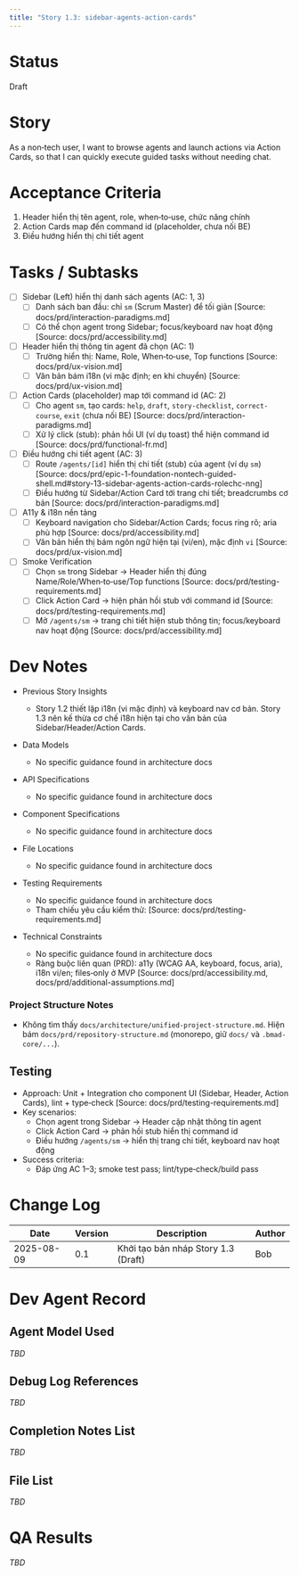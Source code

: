 ```yaml
---
title: "Story 1.3: sidebar-agents-action-cards"
---
```


# Status

Draft

# Story

As a non‑tech user,
I want to browse agents and launch actions via Action Cards,
so that I can quickly execute guided tasks without needing chat.

# Acceptance Criteria

1. Header hiển thị tên agent, role, when‑to‑use, chức năng chính
2. Action Cards map đến command id (placeholder, chưa nối BE)
3. Điều hướng hiển thị chi tiết agent

# Tasks / Subtasks

- [ ] Sidebar (Left) hiển thị danh sách agents (AC: 1, 3)
  - [ ] Danh sách ban đầu: chỉ `sm` (Scrum Master) để tối giản [Source: docs/prd/interaction-paradigms.md]
  - [ ] Có thể chọn agent trong Sidebar; focus/keyboard nav hoạt động [Source: docs/prd/accessibility.md]
- [ ] Header hiển thị thông tin agent đã chọn (AC: 1)
  - [ ] Trường hiển thị: Name, Role, When‑to‑use, Top functions [Source: docs/prd/ux-vision.md]
  - [ ] Văn bản bám i18n (vi mặc định; en khi chuyển) [Source: docs/prd/ux-vision.md]
- [ ] Action Cards (placeholder) map tới command id (AC: 2)
  - [ ] Cho agent `sm`, tạo cards: `help`, `draft`, `story-checklist`, `correct-course`, `exit` (chưa nối BE) [Source: docs/prd/interaction-paradigms.md]
  - [ ] Xử lý click (stub): phản hồi UI (ví dụ toast) thể hiện command id [Source: docs/prd/functional-fr.md]
- [ ] Điều hướng chi tiết agent (AC: 3)
  - [ ] Route `/agents/[id]` hiển thị chi tiết (stub) của agent (ví dụ `sm`) [Source: docs/prd/epic-1-foundation-nontech-guided-shell.md#story-13-sidebar-agents-action-cards-rolechc-nng]
  - [ ] Điều hướng từ Sidebar/Action Card tới trang chi tiết; breadcrumbs cơ bản [Source: docs/prd/interaction-paradigms.md]
- [ ] A11y & i18n nền tảng
  - [ ] Keyboard navigation cho Sidebar/Action Cards; focus ring rõ; aria phù hợp [Source: docs/prd/accessibility.md]
  - [ ] Văn bản hiển thị bám ngôn ngữ hiện tại (vi/en), mặc định `vi` [Source: docs/prd/ux-vision.md]
- [ ] Smoke Verification
  - [ ] Chọn `sm` trong Sidebar → Header hiển thị đúng Name/Role/When‑to‑use/Top functions [Source: docs/prd/testing-requirements.md]
  - [ ] Click Action Card → hiện phản hồi stub với command id [Source: docs/prd/testing-requirements.md]
  - [ ] Mở `/agents/sm` → trang chi tiết hiện stub thông tin; focus/keyboard nav hoạt động [Source: docs/prd/accessibility.md]

# Dev Notes

- Previous Story Insights
  - Story 1.2 thiết lập i18n (vi mặc định) và keyboard nav cơ bản. Story 1.3 nên kế thừa cơ chế i18n hiện tại cho văn bản của Sidebar/Header/Action Cards.

- Data Models
  - No specific guidance found in architecture docs

- API Specifications
  - No specific guidance found in architecture docs

- Component Specifications
  - No specific guidance found in architecture docs

- File Locations
  - No specific guidance found in architecture docs

- Testing Requirements
  - No specific guidance found in architecture docs
  - Tham chiếu yêu cầu kiểm thử: [Source: docs/prd/testing-requirements.md]

- Technical Constraints
  - No specific guidance found in architecture docs
  - Ràng buộc liên quan (PRD): a11y (WCAG AA, keyboard, focus, aria), i18n vi/en; files‑only ở MVP [Source: docs/prd/accessibility.md, docs/prd/additional-assumptions.md]

### Project Structure Notes
- Không tìm thấy `docs/architecture/unified-project-structure.md`. Hiện bám `docs/prd/repository-structure.md` (monorepo, giữ `docs/` và `.bmad-core/...`).

## Testing

- Approach: Unit + Integration cho component UI (Sidebar, Header, Action Cards), lint + type‑check [Source: docs/prd/testing-requirements.md]
- Key scenarios:
  - Chọn agent trong Sidebar → Header cập nhật thông tin agent
  - Click Action Card → phản hồi stub hiển thị command id
  - Điều hướng `/agents/sm` → hiển thị trang chi tiết, keyboard nav hoạt động
- Success criteria:
  - Đáp ứng AC 1–3; smoke test pass; lint/type‑check/build pass

# Change Log

| Date       | Version | Description                            | Author |
|------------|---------|----------------------------------------|--------|
| 2025-08-09 | 0.1     | Khởi tạo bản nháp Story 1.3 (Draft)    | Bob    |

# Dev Agent Record

## Agent Model Used

_TBD_

## Debug Log References

_TBD_

## Completion Notes List

_TBD_

## File List

_TBD_

# QA Results

_TBD_
